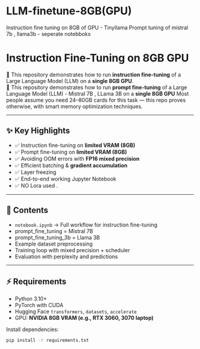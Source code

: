 # LLM-finetune-8GB(GPU)
Instruction fine tuning on 8GB of GPU - Tinyllama
Prompt tuning of mistral 7b , llama3b - seperate notebboks

# Instruction Fine-Tuning on 8GB GPU

🚀 This repository demonstrates how to run **instruction fine-tuning** of a Large Language Model (LLM) on a **single 8GB GPU**.  
🚀 This repository demonstrates how to run **prompt fine-tuning** of a Large Language Model (LLM) - Mistral 7B , LLama 3B on a **single 8GB GPU**
Most people assume you need 24–80GB cards for this task — this repo proves otherwise, with smart memory optimization techniques.  

---

## ✨ Key Highlights
- ✅ Instruction fine-tuning on **limited VRAM (8GB)**
- ✅ Prompt fine-tuning on **limited VRAM (8GB)**
- ✅ Avoiding OOM errors with **FP16 mixed precision**  
- ✅ Efficient batching & **gradient accumulation**  
- ✅ Layer freezing   
- ✅ End-to-end working Jupyter Notebook
- ✅ NO Lora used . 

---

## 📂 Contents
- `notebook.ipynb` → Full workflow for instruction fine-tuning
- prompt_fine_tuning = Mistral 7B
- prompt_fine_tuning_3b = Llama 3B
- Example dataset preprocessing  
- Training loop with mixed precision + scheduler  
- Evaluation with perplexity and predictions  

---

## ⚡ Requirements
- Python 3.10+  
- PyTorch with CUDA  
- Hugging Face `transformers`, `datasets`, `accelerate`  
- GPU: **NVIDIA 8GB VRAM (e.g., RTX 3060, 3070 laptop)**  

Install dependencies:
```bash
pip install -r requirements.txt

